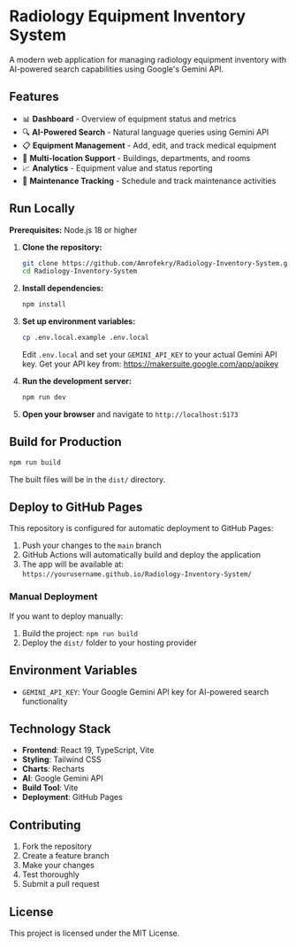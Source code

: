 # Radiology Equipment Inventory System

A modern web application for managing radiology equipment inventory with AI-powered search capabilities using Google's Gemini API.

## Features

- 📊 **Dashboard** - Overview of equipment status and metrics
- 🔍 **AI-Powered Search** - Natural language queries using Gemini API
- 📋 **Equipment Management** - Add, edit, and track medical equipment
- 🏥 **Multi-location Support** - Buildings, departments, and rooms
- 📈 **Analytics** - Equipment value and status reporting
- 🔧 **Maintenance Tracking** - Schedule and track maintenance activities

## Run Locally

**Prerequisites:** Node.js 18 or higher

1. **Clone the repository:**
   ```bash
   git clone https://github.com/Amrofekry/Radiology-Inventory-System.git
   cd Radiology-Inventory-System
   ```

2. **Install dependencies:**
   ```bash
   npm install
   ```

3. **Set up environment variables:**
   ```bash
   cp .env.local.example .env.local
   ```
   Edit `.env.local` and set your `GEMINI_API_KEY` to your actual Gemini API key.
   Get your API key from: https://makersuite.google.com/app/apikey

4. **Run the development server:**
   ```bash
   npm run dev
   ```

5. **Open your browser** and navigate to `http://localhost:5173`

## Build for Production

```bash
npm run build
```

The built files will be in the `dist/` directory.

## Deploy to GitHub Pages

This repository is configured for automatic deployment to GitHub Pages:

1. Push your changes to the `main` branch
2. GitHub Actions will automatically build and deploy the application
3. The app will be available at: `https://yourusername.github.io/Radiology-Inventory-System/`

### Manual Deployment

If you want to deploy manually:

1. Build the project: `npm run build`
2. Deploy the `dist/` folder to your hosting provider

## Environment Variables

- `GEMINI_API_KEY`: Your Google Gemini API key for AI-powered search functionality

## Technology Stack

- **Frontend**: React 19, TypeScript, Vite
- **Styling**: Tailwind CSS
- **Charts**: Recharts
- **AI**: Google Gemini API
- **Build Tool**: Vite
- **Deployment**: GitHub Pages

## Contributing

1. Fork the repository
2. Create a feature branch
3. Make your changes
4. Test thoroughly
5. Submit a pull request

## License

This project is licensed under the MIT License.
